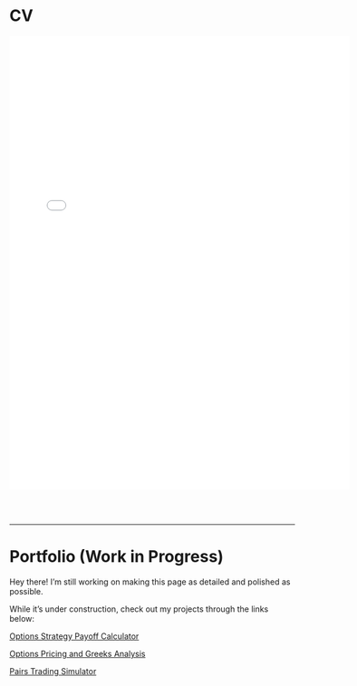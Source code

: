 # CV 

<iframe src="assets/Saimanish Prabhakar CV.pdf" width="600" height="800" style="border: none;"></iframe>

<br><br>

---

# Portfolio (Work in Progress)

Hey there! I’m still working on making this page as detailed and polished as possible. 

While it’s under construction, check out my projects through the links below:

[Options Strategy Payoff Calculator](https://options-strategies-payoff-calculator.streamlit.app/)

[Options Pricing and Greeks Analysis](https://options-pricing-and-greeks.streamlit.app/)

[Pairs Trading Simulator](https://pairs-trader-sim.streamlit.app/)